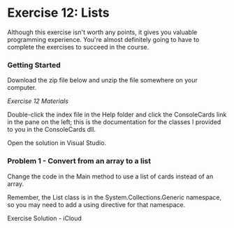 # Exercise 12: Lists

Although this exercise isn't worth any points, it gives you valuable programming experience. You're almost definitely going to have to complete the exercises to succeed in the course.

### Getting Started

Download the zip file below and unzip the file somewhere on your computer. 

*Exercise 12 Materials*

Double-click the index file in the Help folder and click the ConsoleCards link in the pane on the left; this is the documentation for the classes I provided to you in the ConsoleCards dll.

Open the solution in Visual Studio.

### Problem 1 - Convert from an array to a list

Change the code in the Main method to use a list of cards instead of an array.

Remember, the List class is in the System.Collections.Generic namespace, so you may need to add a using directive for that namespace.

Exercise Solution - iCloud
